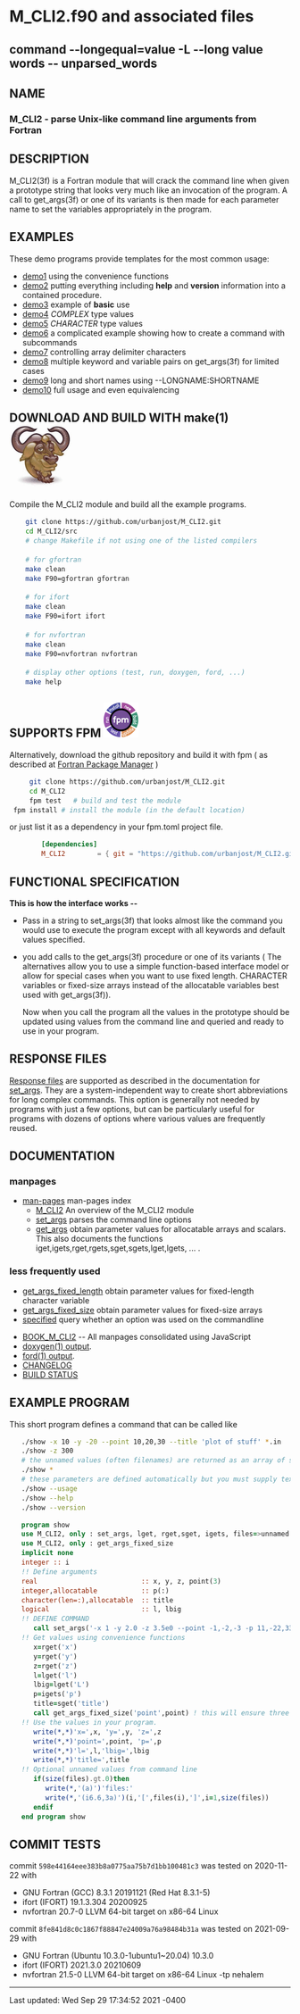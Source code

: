 # M_CLI2.f90 and associated files
<!--
![parse](docs/images/parse.png)
-->
##  command --longequal=value -L --long value words -- unparsed_words

## NAME
### M_CLI2 - parse Unix-like command line arguments from Fortran

## DESCRIPTION
   M_CLI2(3f) is a Fortran module that will crack the command line when
   given a prototype string that looks very much like an invocation of
   the program. A call to get_args(3f) or one of its variants is then
   made for each parameter name to set the variables appropriately in
   the program.

## EXAMPLES
These demo programs provide templates for the most common usage:
- [demo1](example/demo1.f90) using the convenience functions
- [demo2](example/demo2.f90) putting everything including **help** and **version** information into a contained procedure.
- [demo3](example/demo3.f90) example of **basic** use
- [demo4](example/demo4.f90) _COMPLEX_ type values
- [demo5](example/demo5.f90) _CHARACTER_ type values
- [demo6](example/demo6.f90) a complicated example showing how to create a command with subcommands
- [demo7](example/demo7.f90) controlling array delimiter characters
- [demo8](example/demo8.f90) multiple keyword and variable pairs on get_args(3f) for limited cases
- [demo9](example/demo9.f90) long and short names using  --LONGNAME:SHORTNAME
- [demo10](example/demo10.f90) full usage and even equivalencing

## DOWNLOAD AND BUILD WITH make(1)![gmake](docs/images/gnu.gif)
   Compile the M_CLI2 module and build all the example programs.
   ```bash
       git clone https://github.com/urbanjost/M_CLI2.git
       cd M_CLI2/src
       # change Makefile if not using one of the listed compilers
     
       # for gfortran
       make clean
       make F90=gfortran gfortran
     
       # for ifort
       make clean
       make F90=ifort ifort

       # for nvfortran
       make clean
       make F90=nvfortran nvfortran

       # display other options (test, run, doxygen, ford, ...)
       make help 
   ```

## SUPPORTS FPM ![parse](docs/images/fpm_logo.gif) 
   Alternatively, download the github repository and build it with
   fpm ( as described at [Fortran Package Manager](https://github.com/fortran-lang/fpm) )

   ```bash
        git clone https://github.com/urbanjost/M_CLI2.git
        cd M_CLI2
        fpm test   # build and test the module
	fpm install # install the module (in the default location)
   ```

   or just list it as a dependency in your fpm.toml project file.

```toml
        [dependencies]
        M_CLI2        = { git = "https://github.com/urbanjost/M_CLI2.git" }
```

## FUNCTIONAL SPECIFICATION
**This is how the interface works --**

* Pass in a string to set_args(3f) that looks almost like the command
  you would use to execute the program except with all keywords and
  default values specified.

* you add calls to the get_args(3f) procedure or one of its variants (
  The alternatives allow you to use a simple function-based interface
  model or allow for special cases when you want to use fixed length.
  CHARACTER variables or fixed-size arrays instead of the allocatable
  variables best used with get_args(3f)).

  Now when you call the program all the values in the prototype should
  be updated using values from the command line and queried and ready
  to use in your program.

## RESPONSE FILES
[Response files](response.md) are supported as described in the documentation for
[set_args](https://urbanjost.github.io/M_CLI2/set_args.3m_cli2.html).
They are a system-independent way to create short abbreviations for long
complex commands. This option is generally not needed by programs with
just a few options, but can be particularly useful for programs with
dozens of options where various values are frequently reused.

## DOCUMENTATION
### manpages
- [man-pages](https://urbanjost.github.io/M_CLI2/man3.html)
  man-pages index
   + [M_CLI2](https://urbanjost.github.io/M_CLI2/M_CLI2.3m_cli2.html)
     An overview of the M_CLI2 module
   + [set_args](https://urbanjost.github.io/M_CLI2/set_args.3m_cli2.html)
     parses the command line options
   + [get_args](https://urbanjost.github.io/M_CLI2/get_args.3m_cli2.html)
     obtain parameter values for allocatable arrays and scalars.
     This also documents the functions iget,igets,rget,rgets,sget,sgets,lget,lgets, ... .
### less frequently used 
   + [get_args_fixed_length](https://urbanjost.github.io/M_CLI2/get_args_fixed_length.3m_cli2.html)
     obtain parameter values for fixed-length character variable
   + [get_args_fixed_size](https://urbanjost.github.io/M_CLI2/get_args_fixed_size.3m_cli2.html)
     obtain parameter values for fixed-size arrays
   + [specified](https://urbanjost.github.io/M_CLI2/specified.3m_cli2.html)
     query whether an option was used on the commandline

- [BOOK_M_CLI2](https://urbanjost.github.io/M_CLI2/BOOK_M_CLI2.html) -- All manpages consolidated using JavaScript
- [doxygen(1) output](https://urbanjost.github.io/M_CLI2/doxygen_out/html/index.html).
- [ford(1) output](https://urbanjost.github.io/M_M_CLI2/fpm-ford/index.html).
- [CHANGELOG](docs/CHANGELOG.md)
- [BUILD STATUS](docs/STATUS.md)

## EXAMPLE PROGRAM
This short program defines a command that can be called like

```bash
   ./show -x 10 -y -20 --point 10,20,30 --title 'plot of stuff' *.in
   ./show -z 300
   # the unnamed values (often filenames) are returned as an array of strings
   ./show *
   # these parameters are defined automatically but you must supply text for --version to be useful.
   ./show --usage
   ./show --help
   ./show --version
```
```fortran
   program show
   use M_CLI2, only : set_args, lget, rget,sget, igets, files=>unnamed
   use M_CLI2, only : get_args_fixed_size
   implicit none
   integer :: i
   !! Define arguments
   real                          :: x, y, z, point(3)
   integer,allocatable           :: p(:)
   character(len=:),allocatable  :: title
   logical                       :: l, lbig
   !! DEFINE COMMAND
      call set_args('-x 1 -y 2.0 -z 3.5e0 --point -1,-2,-3 -p 11,-22,33 --title "my title" -l F -L F')
   !! Get values using convenience functions
      x=rget('x') 
      y=rget('y') 
      z=rget('z')
      l=lget('l')
      lbig=lget('L')
      p=igets('p')
      title=sget('title')
      call get_args_fixed_size('point',point) ! this will ensure three values are specified
   !! Use the values in your program.
      write(*,*)'x=',x, 'y=',y, 'z=',z
      write(*,*)'point=',point, 'p=',p
      write(*,*)'l=',l,'lbig=',lbig
      write(*,*)'title=',title
   !! Optional unnamed values from command line
      if(size(files).gt.0)then
         write(*,'(a)')'files:'
         write(*,'(i6.6,3a)')(i,'[',files(i),']',i=1,size(files))
      endif
   end program show
```
## COMMIT TESTS ##

commit `598e44164eee383b8a0775aa75b7d1bb100481c3` was tested on 2020-11-22 with
 + GNU Fortran (GCC) 8.3.1 20191121 (Red Hat 8.3.1-5)
 + ifort (IFORT) 19.1.3.304 20200925
 + nvfortran 20.7-0 LLVM 64-bit target on x86-64 Linux

commit `8fe841d8c0c1867f88847e24009a76a98484b31a` was tested on 2021-09-29 with
 + GNU Fortran (Ubuntu 10.3.0-1ubuntu1~20.04) 10.3.0
 + ifort (IFORT) 2021.3.0 20210609
 + nvfortran 21.5-0 LLVM 64-bit target on x86-64 Linux -tp nehalem 
---
Last updated:   Wed Sep 29 17:34:52 2021 -0400

